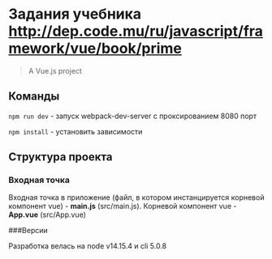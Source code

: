 # Задания учебника http://dep.code.mu/ru/javascript/framework/vue/book/prime

> A Vue.js project

## Команды

`npm run dev` - запуск webpack-dev-server с проксированием 8080 порт

`npm install` - установить зависимости

## Структура проекта
### Входная точка
Входная точка в приложение (файл, в котором инстанцируется корневой компонент vue) - **main.js** (src/main.js).
Корневой компонент vue - **App.vue** (src/App.vue)


###Версии

Разработка велась на node v14.15.4 и cli 5.0.8

